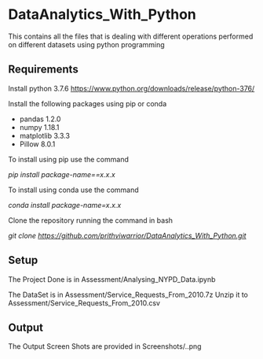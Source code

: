 # DataAnalytics_With_Python

This contains all the files that is dealing with different operations performed on different datasets using python programming

## Requirements

Install python 3.7.6
https://www.python.org/downloads/release/python-376/

Install the following packages using pip or conda
- pandas 1.2.0
- numpy 1.18.1
- matplotlib 3.3.3
- Pillow 8.0.1

To install using pip use the command

*pip install package-name==x.x.x*

To install using conda use the command

*conda install package-name=x.x.x*

Clone the repository running the command in bash

*git clone https://github.com/prithviwarrior/DataAnalytics_With_Python.git*

## Setup

The Project Done is in Assessment/Analysing_NYPD_Data.ipynb

The DataSet is in Assessment/Service_Requests_From_2010.7z
Unzip it to Assessment/Service_Requests_From_2010.csv

## Output 

The Output Screen Shots are provided in Screenshots/..png

